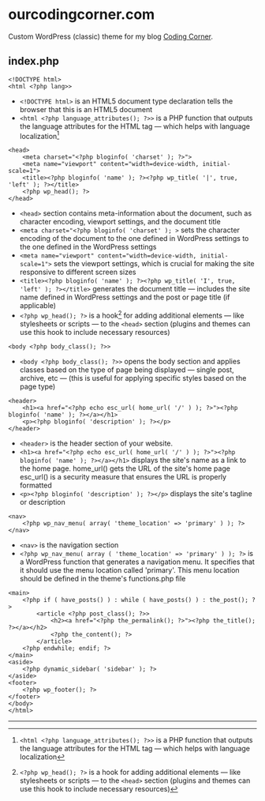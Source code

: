 # ourcodingcorner.com
Custom WordPress (classic) theme for my blog [Coding Corner](https://ourcodingcorner.com).

## index.php

```
<!DOCTYPE html>
<html <?php lang>>
```

* `<!DOCTYPE html>` is an HTML5 document type declaration tells the browser that this is an HTML5 document
* `<html <?php language_attributes(); ?>>` is a PHP function that outputs the language attributes for the HTML tag — which helps with language localization[^1]

```
<head>
    <meta charset="<?php bloginfo( 'charset' ); ?>">
    <meta name="viewport" content="width=device-width, initial-scale=1">
    <title><?php bloginfo( 'name' ); ?><?php wp_title( '|', true, 'left' ); ?></title>
    <?php wp_head(); ?>
</head>
```

* `<head>` section contains meta-information about the document, such as character encoding, viewport settings, and the document title
* `<meta charset="<?php bloginfo( 'charset' ); >` sets the character encoding of the document to the one defined in WordPress settings to the one defined in the WordPress settings
*  `<meta name="viewport" content="width=device-width, initial-scale=1">` sets the viewport settings, which is crucial for making the site responsive to different screen sizes
* `<title><?php bloginfo( 'name' ); ?><?php wp_title( 'I', true, 'left' ); ?></title>` generates the document title — includes the site name defined in WordPress settings and the post or page title (if applicable)
* `<?php wp_head(); ?>` is a hook[^2] for adding additional elements — like stylesheets or scripts — to the `<head>` section (plugins and themes can use this hook to include necessary resources)

```
<body <?php body_class(); ?>>
```
* `<body <?php body_class(); ?>>` opens the body section and applies classes based on the type of page being displayed — single post, archive, etc  — (this is useful for applying specific styles based on the page type)

```
<header>
    <h1><a href="<?php echo esc_url( home_url( '/' ) ); ?>"><?php bloginfo( 'name' ); ?></a></h1>
    <p><?php bloginfo( 'description' ); ?></p>
</header>
```

* `<header>` is the header section of your website.
* `<h1><a href="<?php echo esc_url( home_url( '/' ) ); ?>"><?php bloginfo( 'name' ); ?></a></h1>`  displays the site's name as a link to the home page. home_url() gets the URL of the site's home page esc_url() is a security measure that ensures the URL is properly formatted
* `<p><?php bloginfo( 'description' ); ?></p>` displays the site's tagline or description

```
<nav>
    <?php wp_nav_menu( array( 'theme_location' => 'primary' ) ); ?>
</nav>
```

* `<nav>` is the navigation section
* `<?php wp_nav_menu( array ( 'theme_location' => 'primary' ) ); ?>` is a WordPress function that generates a navigation menu. It specifies that it should use the menu location called 'primary'. This menu location should be defined in the theme's functions.php file

```
<main>
    <?php if ( have_posts() ) : while ( have_posts() ) : the_post(); ?>
        <article <?php post_class(); ?>>
            <h2><a href="<?php the_permalink(); ?>"><?php the_title(); ?></a></h2>
            <?php the_content(); ?>
        </article>
    <?php endwhile; endif; ?>
</main>
<aside>
    <?php dynamic_sidebar( 'sidebar' ); ?>
</aside>
<footer>
    <?php wp_footer(); ?>
</footer>
</body>
</html>
```

---

[^1]: `<html <?php language_attributes(); ?>>` is a PHP function that outputs the language attributes for the HTML tag — which helps with language localization
[^2]: `<?php wp_head(); ?>` is a hook for adding additional elements — like stylesheets or scripts — to the `<head>` section (plugins and themes can use this hook to include necessary resources)
[^3]:
[^4]:
[^5]:
[^6]: